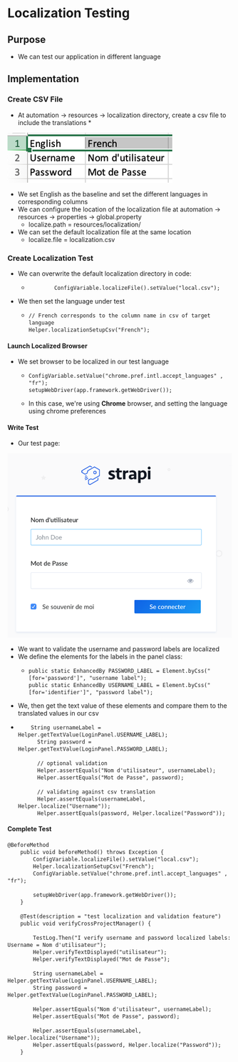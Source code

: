 # Localization Testing

## Purpose

* We can test our application in different language&#x20;

## Implementation

### Create CSV File

* At automation -> resources -> localization directory, create a csv file to include the translations
  *

![](<../.gitbook/assets/image (133).png>)

* We set English as the baseline and set the different languages in corresponding columns
* We can configure the location of the localization file at automation -> resources -> properties -> global.property
  * localize.path = resources/localization/
* We can set the default localization file at the same location
  * localize.file = localization.csv

### Create Localization Test

* We can overwrite the default localization directory in code:&#x20;
  * ```
    		ConfigVariable.localizeFile().setValue("local.csv");
    ```
* We then set the language under test
  * ```
    // French corresponds to the column name in csv of target language
    Helper.localizationSetupCsv("French");
    ```

#### Launch Localized Browser

* We set browser to be localized in our test language
  * ```
    ConfigVariable.setValue("chrome.pref.intl.accept_languages" , "fr");
    setupWebDriver(app.framework.getWebDriver());
    ```
  * In this case, we're using **Chrome** browser, and setting the language using chrome preferences

#### Write Test

* Our test page:

![](<../.gitbook/assets/image (134).png>)

* We want to validate the username and password labels are localized
* We define the elements for the labels in the panel class:
  * ```
    public static EnhancedBy PASSWORD_LABEL = Element.byCss("[for='password']", "username label");
    public static EnhancedBy USERNAME_LABEL = Element.byCss("[for='identifier']", "password label");
    ```
* We, then get the text value of these elements and compare them to the translated values in our csv
* ```
      String usernameLabel = Helper.getTextValue(LoginPanel.USERNAME_LABEL);
  		String password = Helper.getTextValue(LoginPanel.PASSWORD_LABEL);
  		
  		// optional validation
  		Helper.assertEquals("Nom d'utilisateur", usernameLabel);
  		Helper.assertEquals("Mot de Passe", password);
  		
  		// validating against csv translation
  		Helper.assertEquals(usernameLabel, Helper.localize("Username"));
  		Helper.assertEquals(password, Helper.localize("Password"));
  ```

#### Complete Test

```
@BeforeMethod
	public void beforeMethod() throws Exception {
		ConfigVariable.localizeFile().setValue("local.csv");
		Helper.localizationSetupCsv("French");
		ConfigVariable.setValue("chrome.pref.intl.accept_languages" , "fr");
		
		setupWebDriver(app.framework.getWebDriver());
	}
	
	@Test(description = "test localization and validation feature")
	public void verifyCrossProjectManager() {
		
		TestLog.Then("I verify username and password localized labels: Username = Nom d'utilisateur");
		Helper.verifyTextDisplayed("utilisateur");
		Helper.verifyTextDisplayed("Mot de Passe");
		
		String usernameLabel = Helper.getTextValue(LoginPanel.USERNAME_LABEL);
		String password = Helper.getTextValue(LoginPanel.PASSWORD_LABEL);
		
		Helper.assertEquals("Nom d'utilisateur", usernameLabel);
		Helper.assertEquals("Mot de Passe", password);
		
		Helper.assertEquals(usernameLabel, Helper.localize("Username"));
		Helper.assertEquals(password, Helper.localize("Password"));
	}
```
